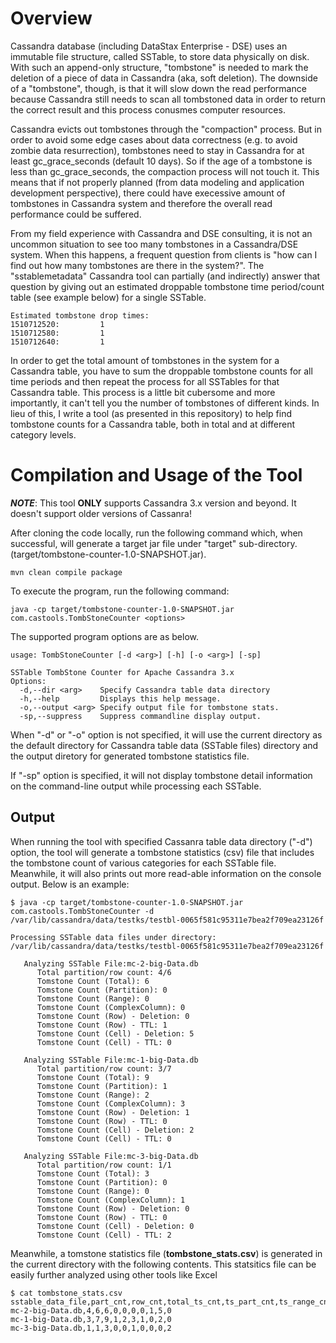 # Overview

Cassandra database (including DataStax Enterprise - DSE) uses an immutable file structure, called SSTable, to store data physically on disk. With such an append-only structure, "tombstone" is needed to mark the deletion of a piece of data in Cassandra (aka, soft deletion). The downside of a "tombstone", though, is that it will slow down the read performance because Cassandra still needs to scan all tombstoned data in order to return the correct result and this process conusmes computer resources. 

Cassandra evicts out tombstones through the "compaction" process. But in order to avoid some edge cases about data correctness (e.g. to avoid zombie data resurrection), tombstones need to stay in Cassandra for at least gc_grace_seconds (default 10 days). So if the age of a tombstone is less than gc_grace_seconds, the compaction process will not touch it. This means that if not properly planned (from data modeling and application development perspective), there could have execessive amount of tombstones in Cassandra system and therefore the overall read performance could be suffered.

From my field experience with Cassandra and DSE consulting, it is not an uncommon situation to see too many tombstones in a Cassandra/DSE system. When this happens, a frequent question from clients is "how can I find out how many tombstones are there in the system?". The "sstablemetadata" Cassandra tool can partially (and indirectly) answer that question by giving out an estimated droppable tombstone time period/count table (see example below) for a single SSTable. 

```
Estimated tombstone drop times:
1510712520:         1
1510712580:         1
1510712640:         1
```

In order to get the total amount of tombstones in the system for a Cassandra table, you have to sum the droppable tombstone counts for all time periods and then repeat the process for all SSTables for that Cassandra table. This process is a little bit cubersome and more importantly, it can't tell you the number of tombstones of different kinds. In lieu of this, I write a tool (as presented in this repository) to help find tombstone counts for a Cassandra table, both in total and at different category levels.

# Compilation and Usage of the Tool

***NOTE***: This tool **ONLY** supports Cassandra 3.x version and beyond. It doesn't support older versions of Cassanra!

After cloning the code locally, run the following command which, when successful, will generate a target jar file under "target" sub-directory. (target/tombstone-counter-1.0-SNAPSHOT.jar).
```
mvn clean compile package
```

To execute the program, run the following command:
```
java -cp target/tombstone-counter-1.0-SNAPSHOT.jar com.castools.TombStoneCounter <options>
```
The supported program options are as below.
```
usage: TombStoneCounter [-d <arg>] [-h] [-o <arg>] [-sp]

SSTable TombStone Counter for Apache Cassandra 3.x
Options:
  -d,--dir <arg>    Specify Cassandra table data directory
  -h,--help         Displays this help message.
  -o,--output <arg> Specify output file for tombstone stats.
  -sp,--suppress    Suppress commandline display output. 
```
When "-d" or "-o" option is not specified, it will use the current directory as the default directory for Cassandra table data (SSTable files) directory and the output diretory for generated tombstone statistics file.

If "-sp" option is specified, it will not display tombstone detail information on the command-line output while processing each SSTable.

## Output

When running the tool with specified Cassanra table data directory ("-d") option, the tool will generate a tombstone statistics (csv) file that includes the tombstone count of various categories for each SSTable file. Meanwhile, it will also prints out more read-able information on the console output. Below is an example:

```
$ java -cp target/tombstone-counter-1.0-SNAPSHOT.jar com.castools.TombStoneCounter -d /var/lib/cassandra/data/testks/testbl-0065f581c95311e7bea2f709ea23126f

Processing SSTable data files under directory: /var/lib/cassandra/data/testks/testbl-0065f581c95311e7bea2f709ea23126f

   Analyzing SSTable File:mc-2-big-Data.db
      Total partition/row count: 4/6
      Tomstone Count (Total): 6
      Tomstone Count (Partition): 0
      Tomstone Count (Range): 0
      Tomstone Count (ComplexColumn): 0
      Tomstone Count (Row) - Deletion: 0
      Tomstone Count (Row) - TTL: 1
      Tomstone Count (Cell) - Deletion: 5
      Tomstone Count (Cell) - TTL: 0

   Analyzing SSTable File:mc-1-big-Data.db
      Total partition/row count: 3/7
      Tomstone Count (Total): 9
      Tomstone Count (Partition): 1
      Tomstone Count (Range): 2
      Tomstone Count (ComplexColumn): 3
      Tomstone Count (Row) - Deletion: 1
      Tomstone Count (Row) - TTL: 0
      Tomstone Count (Cell) - Deletion: 2
      Tomstone Count (Cell) - TTL: 0

   Analyzing SSTable File:mc-3-big-Data.db
      Total partition/row count: 1/1
      Tomstone Count (Total): 3
      Tomstone Count (Partition): 0
      Tomstone Count (Range): 0
      Tomstone Count (ComplexColumn): 1
      Tomstone Count (Row) - Deletion: 0
      Tomstone Count (Row) - TTL: 0
      Tomstone Count (Cell) - Deletion: 0
      Tomstone Count (Cell) - TTL: 2
```

Meanwhile, a tomstone statistics file (**tombstone_stats.csv**) is generated in the current directory with the following contents. This statsitics file can be easily further analyzed using other tools like Excel
```
$ cat tombstone_stats.csv
sstable_data_file,part_cnt,row_cnt,total_ts_cnt,ts_part_cnt,ts_range_cnt,ts_complexcol_cnt,ts_row_del_cnt,ts_row_ttl_cnt,ts_cell_del_cnt,ts_cell_ttl_cnt
mc-2-big-Data.db,4,6,6,0,0,0,0,1,5,0
mc-1-big-Data.db,3,7,9,1,2,3,1,0,2,0
mc-3-big-Data.db,1,1,3,0,0,1,0,0,0,2
```
